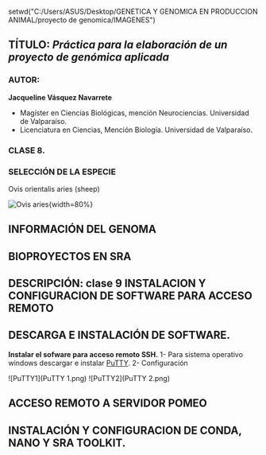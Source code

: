 setwd("C:/Users/ASUS/Desktop/GENETICA Y GENOMICA EN PRODUCCION ANIMAL/proyecto de genomica/IMAGENES")

## TÍTULO: *Práctica para la elaboración de un proyecto de genómica aplicada*

### AUTOR:  

**Jacqueline Vásquez Navarrete**
- Magíster en Ciencias Biológicas, mención Neurociencias. Universidad de Valparaíso.  
- Licenciatura en Ciencias, Mención Biología. Universidad de Valparaíso.  

### **CLASE 8.**

### SELECCIÓN DE LA ESPECIE
Ovis orientalis aries (sheep)


![Ovis aries](https://es.wikipedia.org/wiki/Ovis_orientalis_aries#/media/Archivo:Flock_of_sheep.jpg){width=80%}




## INFORMACIÓN DEL GENOMA 



## BIOPROYECTOS EN SRA

## DESCRIPCIÓN: clase 9 INSTALACION Y CONFIGURACION DE SOFTWARE PARA ACCESO REMOTO

## DESCARGA E INSTALACIÓN DE SOFTWARE.

 **Instalar el sofware para acceso remoto SSH.** 
 1- Para sistema operativo windows descargar e instalar [PuTTY](https://www.putty.org/).
 2- Configuración 

![PuTTY1](PuTTY 1.png)
![PuTTY2](PuTTY 2.png)


## ACCESO REMOTO A SERVIDOR POMEO

## INSTALACIÓN Y CONFIGURACION DE CONDA, NANO Y SRA TOOLKIT.

